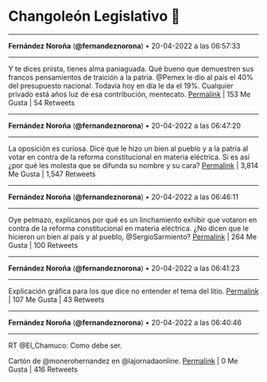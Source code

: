 # Changoleón Legislativo 🙈
*****
**Fernández Noroña** (**@fernandeznorona**) • 20-04-2022 a las 06:57:33
*****
Y te dices priista, tienes alma paniaguada. Qué bueno que demuestren sus francos pensamientos de traición a la patria. @Pemex le dio al país el 40% del presupuesto nacional. Todavía hoy en día le da el 19%. Cualquier privado está años luz de esa contribución, mentecato.
[Permalink](https://twitter.com/fernandeznorona/status/1516793197288112144) | 153 Me Gusta | 54 Retweets
*****
**Fernández Noroña** (**@fernandeznorona**) • 20-04-2022 a las 06:47:20
*****
La oposición es curiosa. Dice que le hizo un bien al pueblo y a la patria al votar en contra de la reforma constitucional en materia eléctrica. Si es así ¿por qué les molesta que se difunda su nombre y su cara?
[Permalink](https://twitter.com/fernandeznorona/status/1516790627949858828) | 3,814 Me Gusta | 1,547 Retweets
*****
**Fernández Noroña** (**@fernandeznorona**) • 20-04-2022 a las 06:46:11
*****
Oye pelmazo, explícanos por qué es un linchamiento exhibir que votaron en contra de la reforma constitucional en materia eléctrica. ¿No dicen que le hicieron un bien al país y al pueblo, @SergioSarmiento?
[Permalink](https://twitter.com/fernandeznorona/status/1516790338274402306) | 264 Me Gusta | 100 Retweets
*****
**Fernández Noroña** (**@fernandeznorona**) • 20-04-2022 a las 06:41:23
*****
Explicación gráfica para los que dice no entender el tema del litio.
[Permalink](https://twitter.com/fernandeznorona/status/1516789126636396545) | 107 Me Gusta | 43 Retweets
*****
**Fernández Noroña** (**@fernandeznorona**) • 20-04-2022 a las 06:40:46
*****
RT @El_Chamuco: Como debe ser. 


Cartón de @monerohernandez en @lajornadaonline.
[Permalink](https://twitter.com/fernandeznorona/status/1516788974404128774) | 0 Me Gusta | 416 Retweets